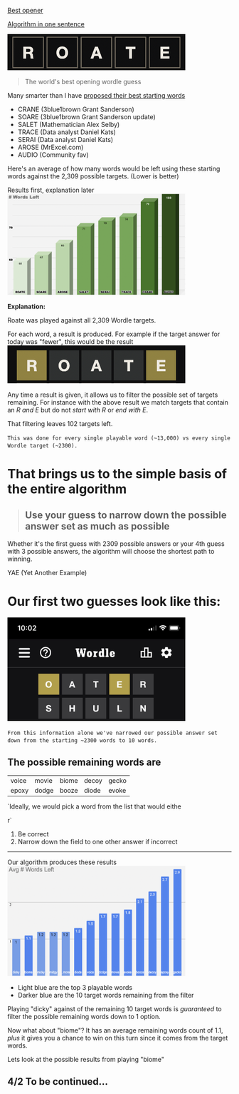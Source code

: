 [Best opener](#best_opener)

[Algorithm in one sentence](#algor)

<a name="best_opener"></a>
<img src="pics/ROATE.png" alt="roate" width="400"/>

>The world's best opening wordle guess

Many smarter than I have [proposed their best starting words]("https://thesmartlocal.com/read/best-wordle-words/")
- CRANE (3blue1brown Grant Sanderson)
- SOARE (3blue1brown Grant Sanderson update)
- SALET (Mathematician Alex Selby)
- TRACE (Data analyst Daniel Kats)
- SERAI (Data analyst Daniel Kats)
- AROSE (MrExcel.com)
- AUDIO (Community fav)

Here's an average of how many words would be left using these starting words against the 2,309 possible targets. (Lower is better)

Results first, explanation later
<img src="pics/StartingWords.png" alt="starting words" width="400"/>

__Explanation:__

Roate was played against all 2,309 Wordle targets. 

For each word, a result is produced. For example if the target answer for today was "fewer", this would be the result
<img src="pics/ROATEresult.png" alt="starting words" width="400"/>

Any time a result is given, it allows us to filter the possible set of targets remaining.  For instance with the above result we match targets that contain an *R and E* but do not *start with R* or *end with E*. 

That filtering leaves 102 targets left. 

`This was done for every single playable word (~13,000) vs every single Wordle target (~2300).`

<a name="algor"></a>
# That brings us to the simple basis of the entire algorithm
> ## Use your guess to narrow down the possible answer set as much as possible

Whether it's the first guess with 2309 possible answers or your 4th guess with 3 possible answers, the algorithm will choose the shortest path to winning.  

YAE (Yet Another Example)

# Our first two guesses look like this:
<img src="pics/first_two_guesses.jpg" alt="first two guesses" width="400"/>

`From this information alone we've narrowed our possible answer set down from the starting ~2300 words to 10 words. `

## The possible remaining words are
||||||
|---|---|---|---|---|
| voice | movie | biome | decoy | gecko |
| epoxy | dodge | booze | diode | evoke |


`Ideally, we would pick a word from the list that would eithe

r`
1. Be correct
2. Narrow down the field to one other answer if incorrect
---

Our algorithm produces these results
<img src="pics/3rdGuessResults.png" alt="third guess" width="400"/>

- Light blue are the top 3 playable words 
- Darker blue are the 10 target words remaining from the filter

Playing "dicky" against of the remaining 10 target words is *guaranteed* to filter the possible remaining words down to 1 option. 

Now what about "biome"?  It has an average remaining words count of 1.1, *plus* it gives you a chance to win on this turn since it comes from the target words. 

Lets look at the possible results from playing "biome"

## 4/2 To be continued...





<!-- These words are also in order of which guesses will narrow the field the most.  If we choose "voice"
<img src="pics/third_guess.png" alt="third guess" width="400"/>

## Possible remaining words
||
|---|
| epoxy |
---
Had we chosen something like 'gecko' we would have got
<img src="pics/third_alt_guess.png" alt="other third guess" width="400"/> 

## Possible remaining words
|||||
|---|---|---|---|
| epoxy | dodge | booze | 

---
So the takeaway is given a list of equally likely possibilities, your best guess will be the one that narrows down the field the most.  

*** 3/27 Whether it would be better to use a word from the possible answers list vs a word from the possible guesses list is being addressed on the next update

*Using a word from the possible answers (~2,300) list gives you a chance of winning on the play, but less narrowing if your miss*

*Using a word from the allowable guesses (~13,000) list gives you zero chance of winning on the play but guaranteed to maximally narrow your remaining possibilities* 
 -->

